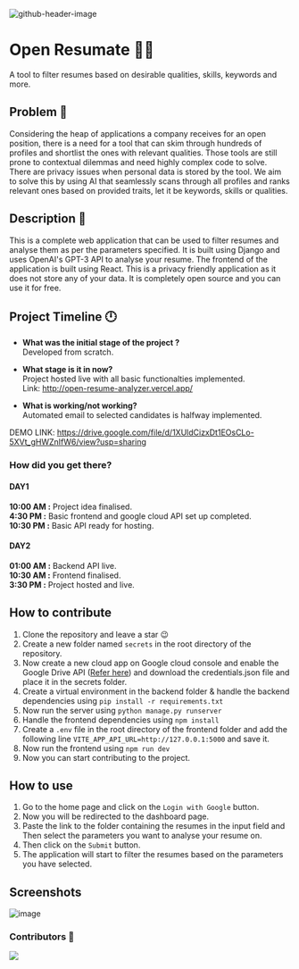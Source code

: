 ![github-header-image](https://user-images.githubusercontent.com/76550448/222957953-ecc3511b-7f86-4ddf-889e-7cf6cfee5ead.png)

# Open Resumate 👨‍🎓

A tool to filter resumes based on desirable qualities, skills, keywords and more.

## Problem 🥲
Considering the heap of applications a company receives for an open position, there is a need for a tool that can skim through hundreds of profiles and shortlist the ones with relevant qualities.  Those tools are still prone to contextual dilemmas and need highly complex code to solve. There are privacy issues when personal data is stored by the tool. We aim to solve this by using AI that seamlessly scans through all profiles and ranks relevant ones based on provided traits, let it be keywords, skills or qualities.

## Description 💬

This is a complete web application that can be used to filter resumes and analyse them as per the parameters specified. It is built using Django and uses OpenAI's GPT-3 API to analyse your resume.
The frontend of the application is built using React. This is a privacy friendly application as it does not store any of your data. It is completely open source and you can use it for free.

## Project Timeline 🕛
- **What was the initial stage of the project ?** <br>
Developed from scratch.<br>

- **What stage is it in now?**<br>
Project hosted live with all basic functionalties implemented. <br>Link: http://open-resume-analyzer.vercel.app/<br>

- **What is working/not working?**<br>
Automated email to selected candidates is halfway implemented. 

DEMO LINK: https://drive.google.com/file/d/1XUldCizxDt1EOsCLo-5XVt_gHWZnIfW6/view?usp=sharing

### How did you get there? 
#### DAY1
<b>10:00 AM :</b> Project idea finalised.<br>
<b>4:30 PM :</b> Basic frontend and google cloud API set up completed.<br>
<b>10:30 PM :</b> Basic API ready for hosting.<br>

#### DAY2
<b>01:00 AM :</b> Backend API live.<br>
<b>10:30 AM :</b> Frontend finalised.<br>
<b>3:30 PM :</b> Project hosted and live.<br>



## How to contribute

1. Clone the repository and leave a star 😉
2. Create a new folder named `secrets` in the root directory of the repository.
3. Now create a new cloud app on Google cloud console and enable the Google Drive API ([Refer here](https://developers.google.com/drive/api/v3/quickstart/python)) and download the credentials.json file and place it in the secrets folder.
4. Create a virtual environment in the backend folder & handle the backend dependencies using `pip install -r requirements.txt`
5. Now run the server using `python manage.py runserver`
6. Handle the frontend dependencies using `npm install`
7. Create a `.env` file in the root directory of the frontend folder and add the following line `VITE_APP_API_URL=http://127.0.0.1:5000` and save it.
8. Now run the frontend using `npm run dev`
9. Now you can start contributing to the project.

## How to use

1. Go to the home page and click on the `Login with Google` button.
2. Now you will be redirected to the dashboard page.
3. Paste the link to the folder containing the resumes in the input field and Then select the parameters you want to analyse your resume on.
4. Then click on the `Submit` button.
5. The application will start to filter the resumes based on the parameters you have selected.

## Screenshots
![image](https://user-images.githubusercontent.com/76550448/222957632-fb92ce42-9d93-4899-94d8-fd718a77d45b.png)

### Contributors 💖

<a href="https://github.com/Anirudh-A-V/open-resume-analyzer/graphs/contributors">
  <img src="https://contrib.rocks/image?repo=Anirudh-A-V/open-resume-analyzer" />
</a>

